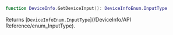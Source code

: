 ```lua
function DeviceInfo.GetDeviceInput(): DeviceInfoEnum.InputType
```

Returns [``DeviceInfoEnum.InputType``](/DeviceInfo/API Reference/enum_InputType).